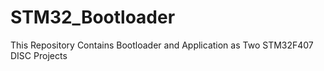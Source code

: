 # STM32_Bootloader
This Repository Contains Bootloader and Application as Two STM32F407 DISC Projects
